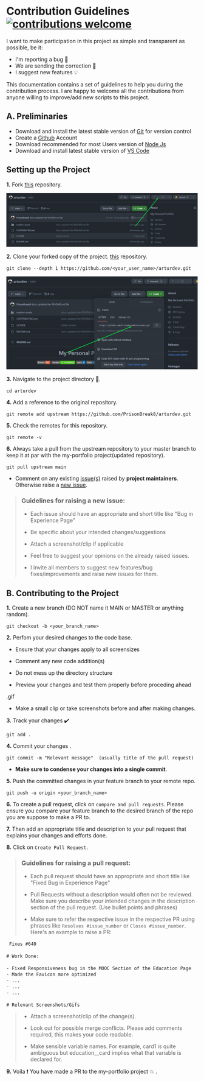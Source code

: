 # Contribution Guidelines [![contributions welcome](https://img.shields.io/badge/contributions-welcome-brightgreen.svg?style=flat)](https://github.com/PrisonBreak8/arturdev/issues)

I want to make participation in this project as simple and transparent as possible, be it:

- I'm reporting a bug 🐛
- We are sending the correction 🔎
- I suggest new features 💡

This documentation contains a set of guidelines to help you during the contribution process. I are happy to welcome all the contributions from anyone willing to improve/add new scripts to this project.


## A. Preliminaries

- Download and install the latest stable version of [Git](https://git-scm.com/downloads)  for version control
- Create a [Github](https://github.com/join) Account 
- Download recommended for most Users version of [Node Js](https://nodejs.org/en/download)
- Download and install latest stable version of [VS Code](https://code.visualstudio.com/download)

## Setting up the Project
**1.**  Fork [this](https://github.com/PrisonBreak8/arturdev) repository.

![Preview](./readme-assets/fork.png)

**2.**  Clone your forked copy of the project. [this](https://github.com/PrisonBreak8/arturdev) repository.
```
git clone --depth 1 https://github.com/<your_user_name>/arturdev.git
```
![Preview](./readme-assets/clone.png)

**3.** Navigate to the project directory 📁.
```
cd arturdev
```
**4.** Add a reference to the original repository.
```
git remote add upstream https://github.com/PrisonBreak8/arturdev.git
```
**5.** Check the remotes for this repository.
```
git remote -v
```
**6.** Always take a pull from the upstream repository to your master branch to keep it at par with the my-portfolio project(updated repository).
```
git pull upstream main
```
- Comment on any existing [issue(s)](https://github.com/PrisonBreak8/arturdev/issues) raised by **project maintainers**. Otherwise raise a [new issue](https://github.com/PrisonBreak8/arturdev/issues/new).

> ### Guidelines for raising a new issue:
>
> - Each issue should have an appropriate and short title like "Bug in Experience Page"
> 
> - Be specific about your intended changes/suggestions
>
> - Attach a screenshot/clip if applicable
>
> - Feel free to suggest your opinions on the already raised issues.
>
> - I invite all members to suggest new features/bug fixes/improvements and raise new issues for them.
>

##  B. Contributing to the Project
**1.** Create a new branch (DO NOT name it MAIN or MASTER or anything random).
```
git checkout -b <your_branch_name>
```
**2.** Perfom your desired changes to the code base.

- Ensure that your changes apply to all screensizes

 - Comment any new code addition(s)

- Do not mess up the directory structure

- Preview your changes and test them properly before proceding ahead 

.gif

- Make a small clip or take screenshots before and after making changes.

**3.** Track your changes ✔️ 
```
git add . 
```

**4.** Commit your changes .
```
git commit -m "Relevant message"  (usually title of the pull request)
```
- **Make sure to condense your changes into a single commit**.

**5.** Push the committed changes in your feature branch to your remote repo.
```
git push -u origin <your_branch_name>
```

**6.** To create a pull request, click on `compare and pull requests`. Please ensure you compare your feature branch to the desired branch of the repo you are suppose to make a PR to.

<!--<img src="./readme-assets/ComparePR.png" width=600>-->

**7.** Then add an appropriate title and description to your pull request that explains your changes and efforts done.


**8.** Click on `Create Pull Request`.

<!--<img src="./readme-assets/CreatePR.png" width=600>-->

> ### Guidelines for raising a pull request:
>
> - Each pull request should have an appropriate and short title like "Fixed Bug in Experience Page"
>
> - Pull Requests without a description would often not be reviewed. Make sure you describe your intended changes in the description section of the pull request. (Use bullet points and phrases)
>
> - Make sure to refer the respective issue in the respective PR using phrases like `Resolves #issue_number` or `Closes #issue_number`.  Here's an example to raise a PR:
```
 Fixes #640

# Work Done:

- Fixed Responsiveness bug in the MOOC Section of the Education Page
- Made the Favicon more optimized
- ...
- ...
- ...

# Relevant Screenshots/Gifs
```

> - Attach a screenshot/clip of the change(s).
>
> - Look out for possible merge conflicts. Please add comments required, this makes your code readable.
>
>- Make sensible variable names. For example, card1 is quite ambiguous but education__card implies what that variable is declared for.


**9.** Voila ❗ You have made a PR to the my-portfolio project 💥 . 










